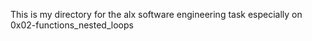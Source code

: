 This is my directory for the alx software engineering task especially on 0x02-functions_nested_loops
